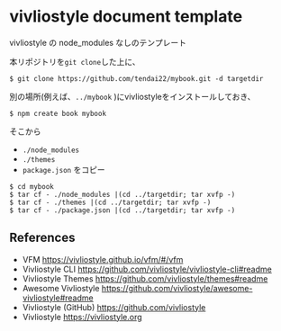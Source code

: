 # vivliostyle document template

vivliostyle の node_modules なしのテンプレート

本リポジトリを`git clone`した上に、
```
$ git clone https://github.com/tendai22/mybook.git -d targetdir
```

別の場所(例えば、`../mybook` )にvivliostyleをインストールしておき、
```
$ npm create book mybook
```
そこから
* `./node_modules`
* `./themes`
* `package.json`
をコピー
```
$ cd mybook
$ tar cf - ./node_modules |(cd ../targetdir; tar xvfp -)
$ tar cf - ./themes |(cd ../targetdir; tar xvfp -)
$ tar cf - ./package.json |(cd ../targetdir; tar xvfp -)
```


## References

- VFM <https://vivliostyle.github.io/vfm/#/vfm>
- Vivliostyle CLI <https://github.com/vivliostyle/vivliostyle-cli#readme>
- Vivliostyle Themes <https://github.com/vivliostyle/themes#readme>
- Awesome Vivliostyle <https://github.com/vivliostyle/awesome-vivliostyle#readme>
- Vivliostyle (GitHub) <https://github.com/vivliostyle>
- Vivliostyle <https://vivliostyle.org>
